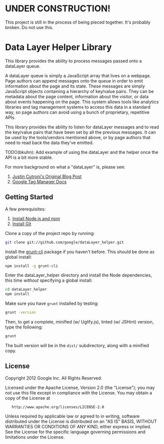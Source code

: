 # UNDER CONSTRUCTION!

This project is still in the process of being pieced together. It's probably broken. Do not use this.


# Data Layer Helper Library

This library provides the ability to process messages passed onto a dataLayer queue.

A dataLayer queue is simply a JavaScript array that lives on a webpage. Page authors can append
messages onto the queue in order to emit information about the page and its state. These messages
are simply JavaScript objects containing a hierarchy of key/value pairs. They can be metadata
about the page content, information about the visitor, or data about events happening on the page.
This system allows tools like analytics libraries and tag management systems to access this data
in a standard way, so page authors can avoid using a bunch of proprietary, repetitive APIs.

This library provides the ability to listen for dataLayer messages and to read the key/value pairs
that have been set by all the previous messages. It can be used by the tools/vendors mentioned
above, or by page authors that need to read back the data they've emitted.

TODO(bkuhn): Add example of using the dataLayer and the helper once the API is a bit more stable.

For more background on what a "dataLayer" is, please see:

1. [Justin Cutroni's Original Blog Post](http://cutroni.com/blog/2012/05/14/make-analytics-better-with-tag-management-and-a-data-layer/)
2. [Google Tag Manager Docs](https://developers.google.com/tag-manager/devguide#datalayer)


## Getting Started

A few prerequisites:

1. [Install Node.js and npm](http://nodejs.org/download/)
2. [Install Git](https://help.github.com/articles/set-up-git)

Clone a copy of the project repo by running:

```bash
git clone git://github.com/google/dataLayer_helper.git
```

Install the [grunt-cli](http://gruntjs.com/getting-started#installing-the-cli) package if you haven't before. This should be done as global install:

```bash
npm install -g grunt-cli
```

Enter the dataLayer_helper directory and install the Node dependencies, this time *without* specifying a global install:

```bash
cd dataLayer_helper
npm install
```

Make sure you have `grunt` installed by testing:

```bash
grunt -version
```

Then, to get a complete, minified (w/ Uglify.js), linted (w/ JSHint) version, type the following:

```bash
grunt
```

The built version will be in the `dist/` subdirectory, along with a minified copy.


## License

   Copyright 2012 Google Inc. All Rights Reserved.

   Licensed under the Apache License, Version 2.0 (the "License");
   you may not use this file except in compliance with the License.
   You may obtain a copy of the License at

       http://www.apache.org/licenses/LICENSE-2.0

   Unless required by applicable law or agreed to in writing, software
   distributed under the License is distributed on an "AS IS" BASIS,
   WITHOUT WARRANTIES OR CONDITIONS OF ANY KIND, either express or implied.
   See the License for the specific language governing permissions and
   limitations under the License.

